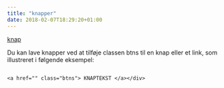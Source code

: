 ```yaml
---
title: "knapper"
date: 2018-02-07T18:29:20+01:00
---
```


<a href="" class="btns btns_eksempel">knap</a></div>

Du kan lave knapper ved at tilføje classen btns til en knap eller et link, som illustreret i følgende eksempel:

<pre>
<code>
&lt;a href="" class="btns"&gt; KNAPTEKST &lt;/a&gt;&lt;/div&gt;
</code>
</pre>